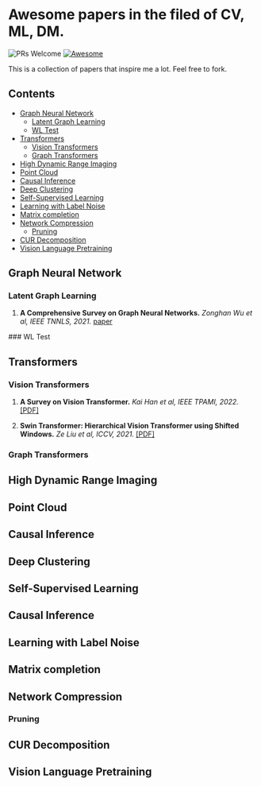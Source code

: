 # Awesome papers in the filed of CV, ML, DM.

![PRs Welcome](https://img.shields.io/badge/PhD-Welcome-green) [![Awesome](https://awesome.re/badge.svg)](https://awesome.re)

This is a collection of papers that inspire me a lot. Feel free to fork. 


## Contents

- [Graph Neural Network](#GNN)
  - [Latent Graph Learning](#LGL) 
  - [WL Test](#wltest)
- [Transformers](#Transformers)
  - [Vision Transformers](#ViT)
  - [Graph Transformers](#GraphTransformers)
- [High Dynamic Range Imaging](#HDR)
- [Point Cloud](#pointcloud)
- [Causal Inference](#cause)
- [Deep Clustering](#deepclustering)
- [Self-Supervised Learning](#ssl)
- [Learning with Label Noise](#labelnoise)
- [Matrix completion](#matrixcompletion)
- [Network Compression](#networkcompression)
  - [Pruning](#pruning)
- [CUR Decomposition](cur)
- [Vision Language Pretraining](VLP)





<a name="GNN" />

## Graph Neural Network


<a name="LGL" />

### Latent Graph Learning

1. **A Comprehensive Survey on Graph Neural Networks.** *Zonghan Wu et al, IEEE TNNLS, 2021.* [paper](https://ieeexplore.ieee.org/document/9046288)


<a name="wltest" />
### WL Test



<a name="Transformers" />

## Transformers

<a name="ViT" />

### Vision Transformers

1. **A Survey on Vision Transformer.** *Kai Han et al, IEEE TPAMI, 2022.*  [[PDF]](https://ieeexplore.ieee.org/document/9716741)

1. **Swin Transformer: Hierarchical Vision Transformer using Shifted Windows.** *Ze Liu et al, ICCV, 2021.*  [[PDF]](https://ieeexplore.ieee.org/document/9710580)

<a name="GraphTransformers" />

### Graph Transformers





<a name="HDR" />

## High Dynamic Range Imaging


<a name="pointcloud" />

## Point Cloud


<a name="cause" />

## Causal Inference




<a name="deepclustering" />

## Deep Clustering



<a name="ssl" />

## Self-Supervised Learning




<a name="cause" />

## Causal Inference



<a name="labelnoise" />

## Learning with Label Noise



<a name="matrixcompletion" />

## Matrix completion




<a name="networkcompression" />

## Network Compression

<a name="pruning" />

### Pruning



<a name="cur" />

## CUR Decomposition





<a name="VLP" />

## Vision Language Pretraining 
